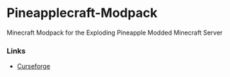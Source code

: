 # Pineapplecraft-Modpack
Minecraft Modpack for the Exploding Pineapple Modded Minecraft Server

### Links
- [Curseforge](https://www.curseforge.com/minecraft/modpacks/exploding-pineapple-modpack)
